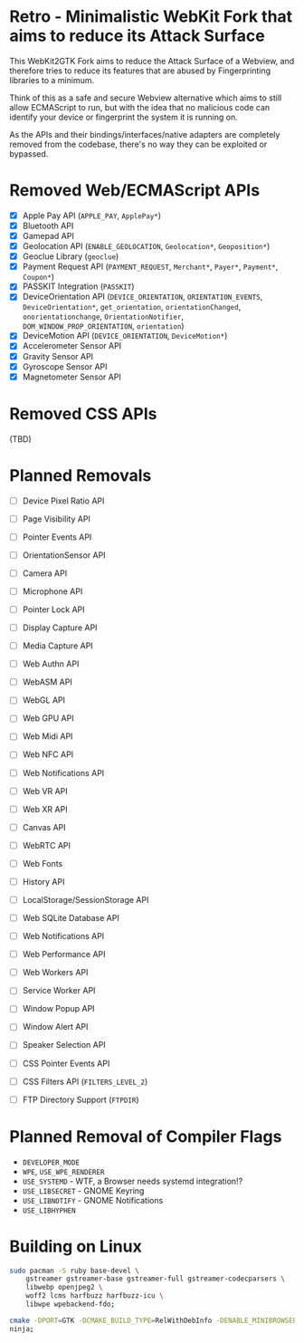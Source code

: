 
# Retro - Minimalistic WebKit Fork that aims to reduce its Attack Surface

This WebKit2GTK Fork aims to reduce the Attack Surface of a Webview, and
therefore tries to reduce its features that are abused by Fingerprinting
libraries to a minimum.

Think of this as a safe and secure Webview alternative which aims to still
allow ECMAScript to run, but with the idea that no malicious code can identify
your device or fingerprint the system it is running on.

As the APIs and their bindings/interfaces/native adapters are completely
removed from the codebase, there's no way they can be exploited or bypassed.


# Removed Web/ECMAScript APIs

- [x] Apple Pay API (`APPLE_PAY`, `ApplePay*`)
- [x] Bluetooth API
- [x] Gamepad API
- [x] Geolocation API (`ENABLE_GEOLOCATION`, `Geolocation*`, `Geoposition*`)
- [x] Geoclue Library (`geoclue`)
- [x] Payment Request API (`PAYMENT_REQUEST`, `Merchant*`, `Payer*`, `Payment*`, `Coupon*`)
- [x] PASSKIT Integration (`PASSKIT`)
- [x] DeviceOrientation API (`DEVICE_ORIENTATION`, `ORIENTATION_EVENTS`, `DeviceOrientation*`, `get_orientation`, `orientationChanged`, `onorientationchange`, `OrientationNotifier`, `DOM_WINDOW_PROP_ORIENTATION`, `orientation`)
- [x] DeviceMotion API (`DEVICE_ORIENTATION`, `DeviceMotion*`)
- [x] Accelerometer Sensor API
- [x] Gravity Sensor API
- [x] Gyroscope Sensor API
- [x] Magnetometer Sensor API

# Removed CSS APIs

(TBD)

# Planned Removals

- [ ] Device Pixel Ratio API
- [ ] Page Visibility API
- [ ] Pointer Events API
- [ ] OrientationSensor API
- [ ] Camera API
- [ ] Microphone API
- [ ] Pointer Lock API
- [ ] Display Capture API
- [ ] Media Capture API
- [ ] Web Authn API
- [ ] WebASM API
- [ ] WebGL API
- [ ] Web GPU API
- [ ] Web Midi API
- [ ] Web NFC API
- [ ] Web Notifications API
- [ ] Web VR API
- [ ] Web XR API
- [ ] Canvas API
- [ ] WebRTC API
- [ ] Web Fonts
- [ ] History API
- [ ] LocalStorage/SessionStorage API
- [ ] Web SQLite Database API
- [ ] Web Notifications API
- [ ] Web Performance API
- [ ] Web Workers API
- [ ] Service Worker API
- [ ] Window Popup API
- [ ] Window Alert API
- [ ] Speaker Selection API

- [ ] CSS Pointer Events API
- [ ] CSS Filters API (`FILTERS_LEVEL_2`)

- [ ] FTP Directory Support (`FTPDIR`)

# Planned Removal of Compiler Flags

- `DEVELOPER_MODE`
- `WPE`, `USE_WPE_RENDERER`
- `USE_SYSTEMD` - WTF, a Browser needs systemd integration!?
- `USE_LIBSECRET` - GNOME Keyring
- `USE_LIBNOTIFY` - GNOME Notifications
- `USE_LIBHYPHEN`


# Building on Linux

```bash
sudo pacman -S ruby base-devel \
	gstreamer gstreamer-base gstreamer-full gstreamer-codecparsers \
	libwebp openjpeg2 \
	woff2 lcms harfbuzz harfbuzz-icu \
	libwpe wpebackend-fdo;
```

```bash
cmake -DPORT=GTK -DCMAKE_BUILD_TYPE=RelWithDebInfo -DENABLE_MINIBROWSER=ON -GNinja;
ninja;
```
